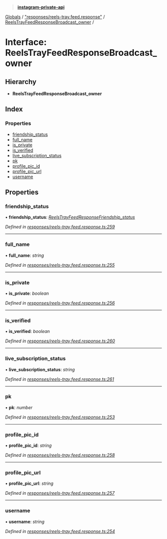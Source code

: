 > **[instagram-private-api](../README.md)**

[Globals](../globals.md) / ["responses/reels-tray.feed.response"](../modules/_responses_reels_tray_feed_response_.md) / [ReelsTrayFeedResponseBroadcast_owner](_responses_reels_tray_feed_response_.reelstrayfeedresponsebroadcast_owner.md) /

# Interface: ReelsTrayFeedResponseBroadcast_owner

## Hierarchy

* **ReelsTrayFeedResponseBroadcast_owner**

## Index

### Properties

* [friendship_status](_responses_reels_tray_feed_response_.reelstrayfeedresponsebroadcast_owner.md#friendship_status)
* [full_name](_responses_reels_tray_feed_response_.reelstrayfeedresponsebroadcast_owner.md#full_name)
* [is_private](_responses_reels_tray_feed_response_.reelstrayfeedresponsebroadcast_owner.md#is_private)
* [is_verified](_responses_reels_tray_feed_response_.reelstrayfeedresponsebroadcast_owner.md#is_verified)
* [live_subscription_status](_responses_reels_tray_feed_response_.reelstrayfeedresponsebroadcast_owner.md#live_subscription_status)
* [pk](_responses_reels_tray_feed_response_.reelstrayfeedresponsebroadcast_owner.md#pk)
* [profile_pic_id](_responses_reels_tray_feed_response_.reelstrayfeedresponsebroadcast_owner.md#profile_pic_id)
* [profile_pic_url](_responses_reels_tray_feed_response_.reelstrayfeedresponsebroadcast_owner.md#profile_pic_url)
* [username](_responses_reels_tray_feed_response_.reelstrayfeedresponsebroadcast_owner.md#username)

## Properties

###  friendship_status

• **friendship_status**: *[ReelsTrayFeedResponseFriendship_status](_responses_reels_tray_feed_response_.reelstrayfeedresponsefriendship_status.md)*

*Defined in [responses/reels-tray.feed.response.ts:259](https://github.com/Nerixyz/instagram-private-api/blob/e5037ee/src/responses/reels-tray.feed.response.ts#L259)*

___

###  full_name

• **full_name**: *string*

*Defined in [responses/reels-tray.feed.response.ts:255](https://github.com/Nerixyz/instagram-private-api/blob/e5037ee/src/responses/reels-tray.feed.response.ts#L255)*

___

###  is_private

• **is_private**: *boolean*

*Defined in [responses/reels-tray.feed.response.ts:256](https://github.com/Nerixyz/instagram-private-api/blob/e5037ee/src/responses/reels-tray.feed.response.ts#L256)*

___

###  is_verified

• **is_verified**: *boolean*

*Defined in [responses/reels-tray.feed.response.ts:260](https://github.com/Nerixyz/instagram-private-api/blob/e5037ee/src/responses/reels-tray.feed.response.ts#L260)*

___

###  live_subscription_status

• **live_subscription_status**: *string*

*Defined in [responses/reels-tray.feed.response.ts:261](https://github.com/Nerixyz/instagram-private-api/blob/e5037ee/src/responses/reels-tray.feed.response.ts#L261)*

___

###  pk

• **pk**: *number*

*Defined in [responses/reels-tray.feed.response.ts:253](https://github.com/Nerixyz/instagram-private-api/blob/e5037ee/src/responses/reels-tray.feed.response.ts#L253)*

___

###  profile_pic_id

• **profile_pic_id**: *string*

*Defined in [responses/reels-tray.feed.response.ts:258](https://github.com/Nerixyz/instagram-private-api/blob/e5037ee/src/responses/reels-tray.feed.response.ts#L258)*

___

###  profile_pic_url

• **profile_pic_url**: *string*

*Defined in [responses/reels-tray.feed.response.ts:257](https://github.com/Nerixyz/instagram-private-api/blob/e5037ee/src/responses/reels-tray.feed.response.ts#L257)*

___

###  username

• **username**: *string*

*Defined in [responses/reels-tray.feed.response.ts:254](https://github.com/Nerixyz/instagram-private-api/blob/e5037ee/src/responses/reels-tray.feed.response.ts#L254)*